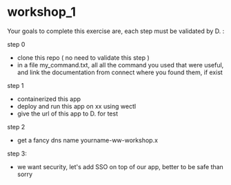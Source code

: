 # workshop_1
Your goals to complete this exercise are, each step must be validated by D. :

step 0
- clone this repo ( no need to validate this step )
- in a file my_command.txt, all all the command you used that were useful, and link the documentation from connect where you found them, if exist

step 1
- containerized this app
- deploy and run this app on xx using wectl
- give the url of this app to D. for test

step 2
- get a fancy dns name yourname-ww-workshop.x

step 3:
- we want security, let's add SSO on top of our app, better to be safe than sorry
